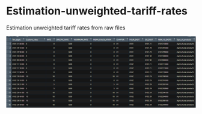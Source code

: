 # Estimation-unweighted-tariff-rates
Estimation unweighted tariff rates from raw files



<p aligh="center">
<img src="https://github.com/jordans78/Estimation-unweighted-tariff-rates/blob/main/Documentation/TariffRateOutput.PNG" 
with="50%" height="50%"/> 
</p>                                                                                                                                   
          



